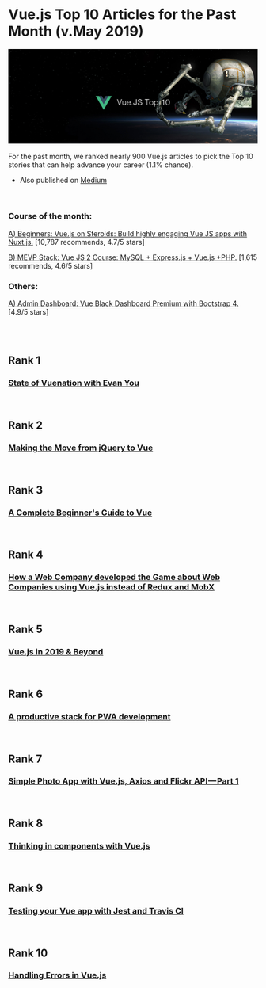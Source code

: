 # Vue.js Top 10 Articles for the Past Month (v.May 2019)

[<img src="Top10-1905-Vue.png" width="800" alt="Mybridge">](https://medium.com/@Mybridge/vue-js-top-10-articles-for-the-past-month-v-may-2019-2cece08b3dd6)

For the past month, we ranked nearly 900 Vue.js articles to pick the Top 10 stories that can help advance your career (1.1% chance).

* Also published on [Medium](https://medium.com/@Mybridge/vue-js-top-10-articles-for-the-past-month-v-may-2019-2cece08b3dd6)

<br>

### Course of the month:


[A) Beginners: Vue.js on Steroids: Build highly engaging Vue JS apps with Nuxt.js.](http://bit.ly/2GU4V01) [10,787 recommends, 4.7/5 stars]

[B) MEVP Stack: Vue JS 2 Course: MySQL + Express.js + Vue.js +PHP.](http://bit.ly/2GTeexh) [1,615 recommends, 4.6/5 stars]

### Others:

[A) Admin Dashboard: Vue Black Dashboard Premium with Bootstrap 4.](http://bit.ly/2LV301N) [4.9/5 stars]

<br>

<br>

## Rank 1
### [State of Vuenation with Evan You](https://www.youtube.com/watch?v=7_ZzayG45Mk?utm_source=mybridge&utm_medium=blog&utm_campaign=read_more)


<br>

## Rank 2
### [Making the Move from jQuery to Vue](https://css-tricks.com/making-the-move-from-jquery-to-vue?utm_source=mybridge&utm_medium=blog&utm_campaign=read_more)


<br>

## Rank 3
### [A Complete Beginner's Guide to Vue](https://dev.to/aspittel/a-complete-beginners-guide-to-vue-422n?utm_source=mybridge&utm_medium=blog&utm_campaign=read_more)


<br>

## Rank 4
### [How a Web Company developed the Game about Web Companies using Vue.js instead of Redux and MobX](https://old.reddit.com/r/vuejs/comments/bhon8u/how_a_web_company_developed_the_game_about_web?utm_source=mybridge&utm_medium=blog&utm_campaign=read_more)


<br>

## Rank 5
### [Vue.js in 2019 & Beyond](https://www.youtube.com/watch?v=SC74AXdOCh4?utm_source=mybridge&utm_medium=blog&utm_campaign=read_more)


<br>

## Rank 6
### [A productive stack for PWA development](https://dev.to/kefranabg/a-productive-stack-for-pwa-development-27o?utm_source=mybridge&utm_medium=blog&utm_campaign=read_more)


<br>

## Rank 7
### [Simple Photo App with Vue.js, Axios and Flickr API — Part 1](https://medium.com/@magyarn/simple-photo-app-with-vue-js-axios-and-flickr-api-part-1-e6e84bfe2580?utm_source=mybridge&utm_medium=blog&utm_campaign=read_more)


<br>

## Rank 8
### [Thinking in components with Vue.js](https://medium.com/@_shirish/thinking-in-components-with-vue-js-a35b5af12df?utm_source=mybridge&utm_medium=blog&utm_campaign=read_more)


<br>

## Rank 9
### [Testing your Vue app with Jest and Travis CI](https://medium.com/javascript-in-plain-english/add-test-coverage-to-vue-js-app-with-jest-travis-ci-and-coveralls-d10d118125c2?utm_source=mybridge&utm_medium=blog&utm_campaign=read_more)


<br>

## Rank 10
### [Handling Errors in Vue.js](https://www.raymondcamden.com/2019/05/01/handling-errors-in-vuejs?utm_source=mybridge&utm_medium=blog&utm_campaign=read_more)

